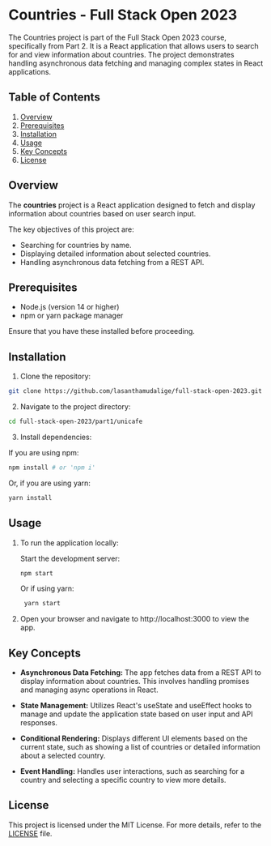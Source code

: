 # Countries - Full Stack Open 2023

The Countries project is part of the Full Stack Open 2023 course, specifically from Part 2. It is a React application that allows users to search for and view information about countries. The project demonstrates handling asynchronous data fetching and managing complex states in React applications.

## Table of Contents

   1. [Overview](#overview)
   2. [Prerequisites](#prerequisites)
   3. [Installation](#installation)
   4. [Usage](#usage)
   5. [Key Concepts](#key-concepts)
   6. [License](#license)

## Overview

The **countries** project is a React application designed to fetch and display information about countries based on user search input.

The key objectives of this project are:

  * Searching for countries by name.
  * Displaying detailed information about selected countries.
  * Handling asynchronous data fetching from a REST API.

## Prerequisites

   * Node.js (version 14 or higher)
   * npm or yarn package manager

Ensure that you have these installed before proceeding.

## Installation

   1. Clone the repository:
   ```bash
   git clone https://github.com/lasanthamudalige/full-stack-open-2023.git
   ```

   2. Navigate to the project directory:
   ```bash
   cd full-stack-open-2023/part1/unicafe
   ```

   3. Install dependencies:

   If you are using npm:
   ```bash
   npm install # or 'npm i'
   ```

   Or, if you are using yarn:
   ```bash
   yarn install
   ```

## Usage

1. To run the application locally:

    Start the development server:

    ```bash
   npm start
   ```

   Or if using yarn:
   ```bash
    yarn start
   ```

2. Open your browser and navigate to http://localhost:3000 to view the app.

## Key Concepts

  * **Asynchronous Data Fetching:** The app fetches data from a REST API to display information about countries. This involves handling promises and managing async operations in React.

  * **State Management:** Utilizes React's useState and useEffect hooks to manage and update the application state based on user input and API responses.

  * **Conditional Rendering:** Displays different UI elements based on the current state, such as showing a list of countries or detailed information about a selected country.

  * **Event Handling:** Handles user interactions, such as searching for a country and selecting a specific country to view more details.

## License

This project is licensed under the MIT License. For more details, refer to the [LICENSE](https://github.com/lasanthamudalige/full-stack-open-2023/blob/main/LICENSE) file.
